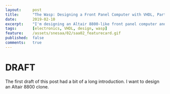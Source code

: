 ```yaml
---
layout:     post
title:      "The Wasp: Designing a Front Panel Computer with VHDL, Part 1"
date:       2019-02-10
excerpt:    "I'm designing an Altair 8800-like front panel computer and will use VHDL to verify its functionalities"
tags:       [electronics, VHDL, design, wasp]
feature:    /assets/snesaa/02/saa02_featurecard.gif
published:  false
comments:   true
---
```

# DRAFT

The first draft of this post had a bit of a long introduction. I want to design an Altair 8800 clone.
